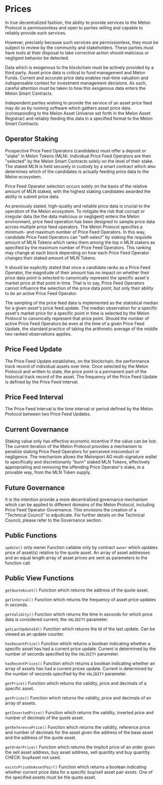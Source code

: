 # Prices

In true decentralized fashion, the ability to provide services to the Melon Protocol is permissionless and open to parties willing and capable to reliably provide such services.

However, precisely because such services are permissionless, they must be subject to review by the community and stakeholders. These parties must have tools at their disposal to take corrective action should malicious or negligent behavior be detected.

Data which is exogenous to the blockchain must be actively provided by a third party. Asset price data is critical to fund management and Melon Funds. Current and accurate price data enables real-time valuation and indispensable context for investment management decisions. As such, careful attention must be taken to _how_ this exogenous data enters the Melon Smart Contracts.

Independent parties wishing to provide the service of an asset price feed may do so by running software which gathers asset price data (corresponding to the Melon Asset Universe set forth in the Melon Asset Registrar) and reliably feeding this data in a specified format to the Melon Smart Contracts.

## Operator Staking

Prospective Price Feed Operators (candidates) must offer a deposit or "stake" in Melon Tokens (MLN). Individual Price Feed Operators are then "selected" by the Melon Smart Contracts solely on the level of their stake. The staked MLN is held securely in custody by a smart contract which also determines which of the candidates is actually feeding price data to the Melon ecosystem.

Price Feed Operator selection occurs solely on the basis of the relative amount of MLN staked, with the highest staking candidates awarded the ability to submit price data.

As previously stated, high-quality and reliable price data is crucial to the operation of the Melon ecosystem. To mitigate the risk that corrupt or irregular data (be the data malicious or negligent) enters the Melon environment, price feed operation has been designed to sample price data across multiple price feed operators. The Melon Protocol specifies a minimum- and maximum number of Price Feed Operators. In this way, candidate Price Feed Operators can "self-select" by staking the requisite amount of MLN Tokens which ranks them among the top _n_ MLN stakers as specified by the maximum number of Price Feed Operators. This ranking may change at each block depending on how each Price Feed Operator changes their staked amount of MLN Tokens.

It should be explicitly stated that once a candidate ranks as a Price Feed Operator, the magnitude of their amount has no impact on whether their price data point is selected to canonically represent the specific asset's market price at that point in time. That is to say, Price Feed Operators cannot influence the selection of the price data point, but only their ability to _be_ an active Price Feed Operator.

The sampling of the price feed data is implemented as the statistical median for a given asset's price feed update. The median observation for a specific asset's market price for a specific point in time is selected by the Melon Protocol to canonically represent that price point. Should the number of active Price Feed Operators be even at the time of a given Price Feed Update, the standard practice of taking the arithmetic average of the middle two ranked observations applies.

## Price Feed Update

The Price Feed Update establishes, on the blockchain, the performance track record of individual assets over time. Once selected by the Melon Protocol and written to state, the price point is a permanent part of the historical track record of the asset. The frequency of the Price Feed Update is defined by the Price Feed Interval.

## Price Feed Interval

The Price Feed Interval is the time interval or period defined by the Melon Protocol between two Price Feed Updates.

## Current Governance

Staking value only has effective economic incentive if the value can be lost. The current iteration of the Melon Protocol provides a mechanism to penalize staking Price Feed Operators for perceived misconduct or negligence. The mechanism allows the Melonport AG multi-signature wallet to specifically and discretionarily "burn" staked MLN Tokens, effectively appropriating and removing the offending Price Operator's stake, in a provable way, from the MLN Token supply.

## Future Governance

It is the intention provide a more decentralized governance mechanism which can be applied to different domains of the Melon Protocol, including Price Feed Operator Governance. This envisions the creation of a "Technical Council" to adjudicate. For further details on the Technical Council, please refer to the Governance section.

## Public Functions

`update()` only owner
Function callable only by contract `owner` which updates price of asset(s) relative to the quote asset. An array of asset addresses and an equal length array of asset prices are sent as parameters to the function call.

## Public View Functions

`getQuoteAsset()`
Function which returns the address of the quote asset.

`getInterval()`
Function which returns the frequency of asset price updates in seconds.

`getValidity()`
Function which returns the time in seconds for which price data is considered current; the `VALIDITY` parameter.

`getLastUpdateId()`
Function which returns the Id of the last update. Can be viewed as an update counter.

`hasRecentPrice()`
Function which returns a boolean indicating whether a specific asset has had a current price update. Current is determined by the number of seconds specified by the `VALIDITY` parameter.

`hasRecentPrices()`
Function which returns a boolean indicating whether an array of assets has had a current prices update. Current is determined by the number of seconds specified by the `VALIDITY` parameter.

`getPrice()`
Function which returns the validity, price and decimals of a specific asset.

`getPrices()`
Function which returns the validity, price and decimals of an array of assets.

`getInvertedPrice()`
Function which returns the validity, inverted price and number of decimals of the quote asset.

`getReferencePrice()`
Function which returns the validity, reference price and number of decimals for the asset given the address of the base asset and the address of the quote asset.

`getOrderPrice()`
Function which returns the implicit price of an order given the sell asset address, buy asset address, sell quantity and buy quantity. CHECK: buyAsset not used.

`existsPriceOnAssetPair()`
Function which returns a boolean indicating whether current price data for a specific buy/sell asset pair exists. One of the specified assets must be the quote asset.
